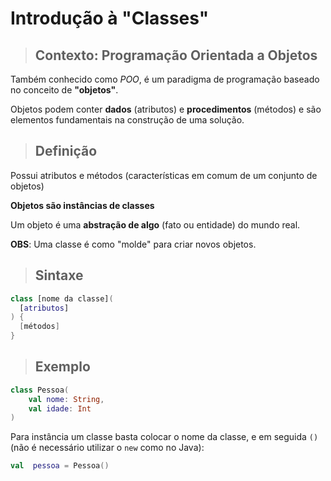 # Introdução à "Classes"

> ## **Contexto: Programação Orientada a Objetos**

Também conhecido como *POO*, é um paradigma de programação baseado no conceito de **"objetos"**.

Objetos podem conter **dados** (atributos) e **procedimentos** (métodos) e são elementos fundamentais na construção de uma solução.

> ## **Definição**

Possui atributos e métodos (características em comum de um conjunto de objetos)

**Objetos são instâncias de classes**

Um objeto é uma **abstração de algo** (fato ou entidade) do mundo real.

**OBS**: Uma classe é como "molde" para criar novos objetos.

> ## **Sintaxe**

```kotlin
class [nome da classe](
  [atributos]
) {
  [métodos]
}
```

> ## **Exemplo**

```kotlin
class Pessoa(
    val nome: String,
    val idade: Int
)
```

Para instância um classe basta colocar o nome da classe, e em seguida `()` (não é necessário utilizar o `new` como no Java):

```kotlin
val  pessoa = Pessoa()
```